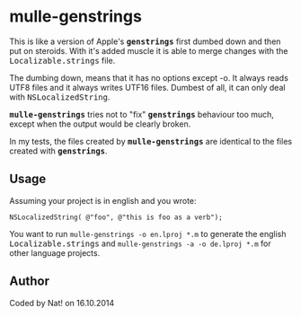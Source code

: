 # mulle-genstrings

This is like a version of Apple's <b><tt>genstrings</tt></b> first dumbed down and then put on steroids. With it's added muscle it is able to merge changes with the <tt>Localizable.strings</tt> file. 

The dumbing down, means that it has no options except -o. It always reads UTF8 files and it always writes UTF16 files. Dumbest of
all, it can only deal with <tt>NSLocalizedString</tt>.

<b><tt>mulle-genstrings</tt></b> tries not to "fix" <b><tt>genstrings</tt></b> behaviour too much, except when the output would be clearly broken.

In my tests, the files created by <b><tt>mulle-genstrings</tt></b> are identical to the files created with <b><tt>genstrings</tt></b>.

## Usage

Assuming your project is in english and you wrote:

	NSLocalizedString( @"foo", @"this is foo as a verb");

You want to run `mulle-genstrings -o en.lproj *.m`  to generate the english <tt>Localizable.strings</tt> and `mulle-genstrings -a -o de.lproj *.m` for other language projects.


## Author

Coded by Nat! on 16.10.2014